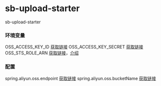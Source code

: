 # sb-upload-starter
sb-upload-starter

### 环境变量
OSS_ACCESS_KEY_ID  [获取链接](https://oss.console.aliyun.com/bucket/oss-cn-qingdao/web-js-oss/overview)
OSS_ACCESS_KEY_SECRET [获取链接](https://oss.console.aliyun.com/bucket/oss-cn-qingdao/web-js-oss/overview)
OSS_STS_ROLE_ARN [获取链接](https://ram.console.aliyun.com/roles)，[介绍](https://www.alibabacloud.com/help/zh/ram/product-overview/what-is-sts?spm=a2c63.p38356.0.0.71d6fe38i3Hxpi)
### 配置
spring.aliyun.oss.endpoint [获取链接](https://oss.console.aliyun.com/bucket/oss-cn-qingdao/web-js-oss/overview)
spring.aliyun.oss.bucketName [获取链接](https://oss.console.aliyun.com/bucket/oss-cn-qingdao/web-js-oss/overview)
